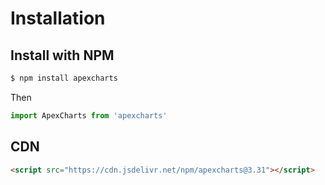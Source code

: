 # Installation

## Install with NPM

```sh
$ npm install apexcharts
```

Then

```javascript
import ApexCharts from 'apexcharts'
```


## CDN

```html
<script src="https://cdn.jsdelivr.net/npm/apexcharts@3.31"></script>
```
